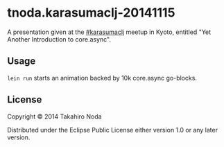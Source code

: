 # tnoda.karasumaclj-20141115

A presentation given at the [#karasumaclj](http://e6a302c89833f490f111a94ebc.doorkeeper.jp/events/17230) meetup in Kyoto, entitled "Yet Another Introduction to core.async".

## Usage

`lein run` starts an animation backed by 10k core.async go-blocks.

## License

Copyright © 2014 Takahiro Noda

Distributed under the Eclipse Public License either version 1.0 or any later version.
